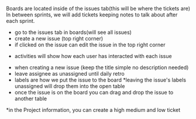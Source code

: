 Boards are located inside of the issues tab(this will be where the tickets are)
In between sprints, we will add tickets keeping notes to talk about after each sprint.
- go to the issues tab in boards(will see all issues)
- create a new issue (top right corner)
- if clicked on the issue can edit the issue in the top right corner
* activities will show how each user has interacted with each issue
- when creating a new issue (keep the title simple no description needed)
- leave assignee as unassigned until daily retro
- labels are how we put the issue to the board
*leaving the issue's labels unassigned will drop them into the open table
- once the issue is on the board you can drag and drop the issue to another table


*in the Project information, you can create a high medium and low ticket 